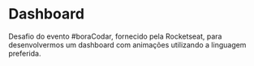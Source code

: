 # Dashboard

Desafio do evento #boraCodar, fornecido pela Rocketseat, para desenvolvermos um dashboard com animações utilizando a linguagem preferida.


